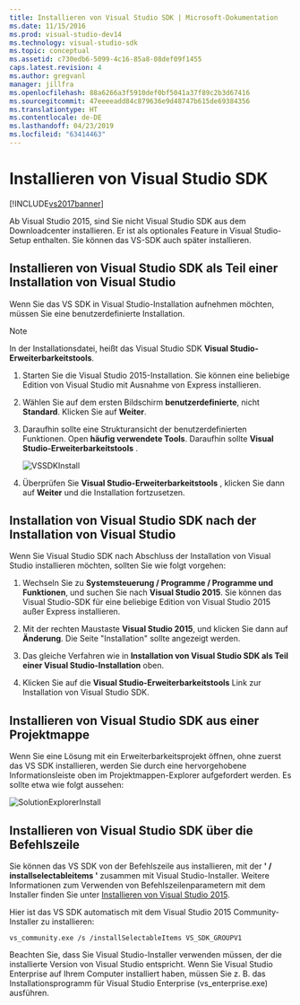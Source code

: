 ```yaml
---
title: Installieren von Visual Studio SDK | Microsoft-Dokumentation
ms.date: 11/15/2016
ms.prod: visual-studio-dev14
ms.technology: visual-studio-sdk
ms.topic: conceptual
ms.assetid: c730edb6-5099-4c16-85a8-08def09f1455
caps.latest.revision: 4
ms.author: gregvanl
manager: jillfra
ms.openlocfilehash: 88a6266a3f5910def0bf5041a37f89c2b3d67416
ms.sourcegitcommit: 47eeeeadd84c879636e9d48747b615de69384356
ms.translationtype: HT
ms.contentlocale: de-DE
ms.lasthandoff: 04/23/2019
ms.locfileid: "63414463"
---
```

# <a name="installing-the-visual-studio-sdk"></a>Installieren von Visual Studio SDK
[!INCLUDE[vs2017banner](../includes/vs2017banner.md)]

Ab Visual Studio 2015, sind Sie nicht Visual Studio SDK aus dem Downloadcenter installieren. Er ist als optionales Feature in Visual Studio-Setup enthalten. Sie können das VS-SDK auch später installieren.  
  
## <a name="installing-the-visual-studio-sdk-as-part-of-a-visual-studio-installation"></a>Installieren von Visual Studio SDK als Teil einer Installation von Visual Studio  
 Wenn Sie das VS SDK in Visual Studio-Installation aufnehmen möchten, müssen Sie eine benutzerdefinierte Installation.  
  
> [!NOTE]
> In der Installationsdatei, heißt das Visual Studio SDK **Visual Studio-Erweiterbarkeitstools**.  
  
1. Starten Sie die Visual Studio 2015-Installation. Sie können eine beliebige Edition von Visual Studio mit Ausnahme von Express installieren.  
  
2. Wählen Sie auf dem ersten Bildschirm **benutzerdefinierte**, nicht **Standard**. Klicken Sie auf **Weiter**.  
  
3. Daraufhin sollte eine Strukturansicht der benutzerdefinierten Funktionen. Open **häufig verwendete Tools**. Daraufhin sollte **Visual Studio-Erweiterbarkeitstools** .  
  
     ![VSSDKInstall](../extensibility/media/vssdkinstall.png "VSSDKInstall")  
  
4. Überprüfen Sie **Visual Studio-Erweiterbarkeitstools** , klicken Sie dann auf **Weiter** und die Installation fortzusetzen.  
  
## <a name="installing-the-visual-studio-sdk-after-installing-visual-studio"></a>Installation von Visual Studio SDK nach der Installation von Visual Studio  
 Wenn Sie Visual Studio SDK nach Abschluss der Installation von Visual Studio installieren möchten, sollten Sie wie folgt vorgehen:  
  
1. Wechseln Sie zu **Systemsteuerung / Programme / Programme und Funktionen**, und suchen Sie nach **Visual Studio 2015**. Sie können das Visual Studio-SDK für eine beliebige Edition von Visual Studio 2015 außer Express installieren.  
  
2. Mit der rechten Maustaste **Visual Studio 2015**, und klicken Sie dann auf **Änderung**. Die Seite "Installation" sollte angezeigt werden.  
  
3. Das gleiche Verfahren wie in **Installation von Visual Studio SDK als Teil einer Visual Studio-Installation** oben.  
  
4. Klicken Sie auf die **Visual Studio-Erweiterbarkeitstools** Link zur Installation von Visual Studio SDK.  
  
## <a name="installing-the-visual-studio-sdk-from-a-solution"></a>Installieren von Visual Studio SDK aus einer Projektmappe  
 Wenn Sie eine Lösung mit ein Erweiterbarkeitsprojekt öffnen, ohne zuerst das VS SDK installieren, werden Sie durch eine hervorgehobene Informationsleiste oben im Projektmappen-Explorer aufgefordert werden. Es sollte etwa wie folgt aussehen:  
  
 ![SolutionExplorerInstall](../extensibility/media/solutionexplorerinstall.png "SolutionExplorerInstall")  
  
## <a name="installing-the-visual-studio-sdk-from-the-command-line"></a>Installieren von Visual Studio SDK über die Befehlszeile  
 Sie können das VS SDK von der Befehlszeile aus installieren, mit der **' / installselectableitems '** zusammen mit Visual Studio-Installer. Weitere Informationen zum Verwenden von Befehlszeilenparametern mit dem Installer finden Sie unter [Installieren von Visual Studio 2015](../install/install-visual-studio-2015.md).  
  
 Hier ist das VS SDK automatisch mit dem Visual Studio 2015 Community-Installer zu installieren:  
  
```  
vs_community.exe /s /installSelectableItems VS_SDK_GROUPV1  
```  
  
 Beachten Sie, dass Sie Visual Studio-Installer verwenden müssen, der die installierte Version von Visual Studio entspricht. Wenn Sie Visual Studio Enterprise auf Ihrem Computer installiert haben, müssen Sie z. B. das Installationsprogramm für Visual Studio Enterprise (vs_enterprise.exe) ausführen.
